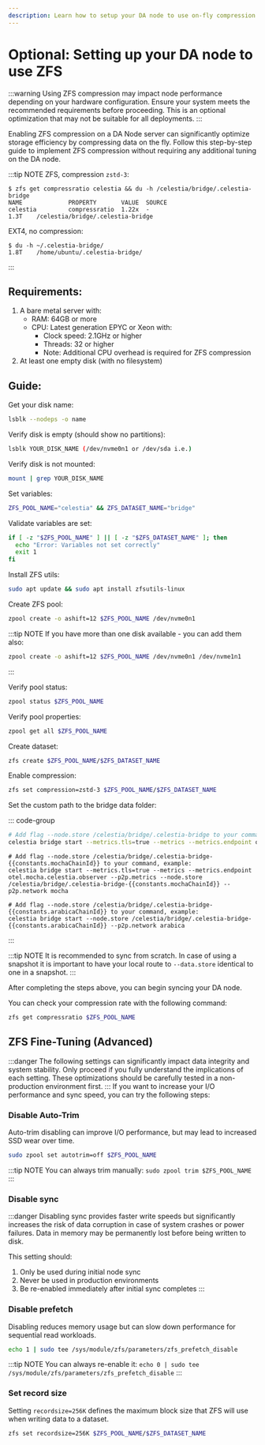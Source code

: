 ```yaml
---
description: Learn how to setup your DA node to use on-fly compression with ZFS.
---
```


# Optional: Setting up your DA node to use ZFS

<!-- markdownlint-disable MD013 -->
<!-- markdownlint-disable MD033 -->
<script setup>
import constants from '/.vitepress/constants/constants.js'
</script>

:::warning
Using ZFS compression may impact node performance depending on your hardware configuration. Ensure your system meets the recommended requirements before proceeding. This is an optional optimization that may not be suitable for all deployments.
:::

Enabling ZFS compression on a DA Node server can significantly optimize storage efficiency by compressing data on the fly. Follow this step-by-step guide to implement ZFS compression without requiring any additional tuning on the DA node.

:::tip NOTE
ZFS, compression `zstd-3`:

```
$ zfs get compressratio celestia && du -h /celestia/bridge/.celestia-bridge
NAME             PROPERTY       VALUE  SOURCE
celestia         compressratio  1.22x  -
1.3T    /celestia/bridge/.celestia-bridge
```

EXT4, no compression:

```
$ du -h ~/.celestia-bridge/
1.8T    /home/ubuntu/.celestia-bridge/
```

:::

## Requirements:

1. A bare metal server with:
   - RAM: 64GB or more
   - CPU: Latest generation EPYC or Xeon with:
     - Clock speed: 2.1GHz or higher
     - Threads: 32 or higher
     - Note: Additional CPU overhead is required for ZFS compression
2. At least one empty disk (with no filesystem)

## Guide:

Get your disk name:

```sh
lsblk --nodeps -o name
```

Verify disk is empty (should show no partitions):

```sh
lsblk YOUR_DISK_NAME (/dev/nvme0n1 or /dev/sda i.e.)
```

Verify disk is not mounted:

```sh
mount | grep YOUR_DISK_NAME
```

Set variables:

```sh
ZFS_POOL_NAME="celestia" && ZFS_DATASET_NAME="bridge"
```

Validate variables are set:

```sh
if [ -z "$ZFS_POOL_NAME" ] || [ -z "$ZFS_DATASET_NAME" ]; then
  echo "Error: Variables not set correctly"
  exit 1
fi
```

Install ZFS utils:

```sh
sudo apt update && sudo apt install zfsutils-linux
```

Create ZFS pool:

```sh
zpool create -o ashift=12 $ZFS_POOL_NAME /dev/nvme0n1
```

:::tip NOTE
If you have more than one disk available - you can add them also:

```sh
zpool create -o ashift=12 $ZFS_POOL_NAME /dev/nvme0n1 /dev/nvme1n1
```

:::

Verify pool status:

```sh
zpool status $ZFS_POOL_NAME
```

Verify pool properties:

```sh
zpool get all $ZFS_POOL_NAME
```

Create dataset:

```sh
zfs create $ZFS_POOL_NAME/$ZFS_DATASET_NAME
```

Enable compression:

```sh
zfs set compression=zstd-3 $ZFS_POOL_NAME/$ZFS_DATASET_NAME
```

Set the custom path to the bridge data folder:

::: code-group

```sh [Mainnet Beta]
# Add flag --node.store /celestia/bridge/.celestia-bridge to your command, example:
celestia bridge start --metrics.tls=true --metrics --metrics.endpoint otel.celestia.observer --p2p.metrics --node.store /celestia/bridge/.celestia-bridge
```

```sh-vue [Mocha]
# Add flag --node.store /celestia/bridge/.celestia-bridge-{{constants.mochaChainId}} to your command, example:
celestia bridge start --metrics.tls=true --metrics --metrics.endpoint otel.mocha.celestia.observer --p2p.metrics --node.store /celestia/bridge/.celestia-bridge-{{constants.mochaChainId}} --p2p.network mocha
```

```sh-vue [Arabica]
# Add flag --node.store /celestia/bridge/.celestia-bridge-{{constants.arabicaChainId}} to your command, example:
celestia bridge start --node.store /celestia/bridge/.celestia-bridge-{{constants.arabicaChainId}} --p2p.network arabica
```

:::

:::tip NOTE
It is recommended to sync from scratch. In case of using a snapshot it is important to have your local route to `--data.store` identical to one in a snapshot.
:::

After completing the steps above, you can begin syncing your DA node.

You can check your compression rate with the following command:

```sh
zfs get compressratio $ZFS_POOL_NAME
```

## ZFS Fine-Tuning (Advanced)

:::danger
The following settings can significantly impact data integrity and system stability. Only proceed if you fully understand the implications of each setting. These optimizations should be carefully tested in a non-production environment first.
:::
If you want to increase your I/O performance and sync speed, you can try the following steps:

### Disable Auto-Trim

Auto-trim disabling can improve I/O performance, but may lead to increased SSD wear over time.

```sh
sudo zpool set autotrim=off $ZFS_POOL_NAME
```

:::tip NOTE
You can always trim manually: `sudo zpool trim $ZFS_POOL_NAME`
:::

### Disable sync

:::danger
Disabling sync provides faster write speeds but significantly increases the risk of data corruption in case of system crashes or power failures. Data in memory may be permanently lost before being written to disk.

This setting should:

1. Only be used during initial node sync
2. Never be used in production environments
3. Be re-enabled immediately after initial sync completes
   :::

### Disable prefetch

Disabling reduces memory usage but can slow down performance for sequential read workloads.

```sh
echo 1 | sudo tee /sys/module/zfs/parameters/zfs_prefetch_disable
```

:::tip NOTE
You can always re-enable it: `echo 0 | sudo tee /sys/module/zfs/parameters/zfs_prefetch_disable`
:::

### Set record size

Setting `recordsize=256K` defines the maximum block size that ZFS will use when writing data to a dataset.

```sh
zfs set recordsize=256K $ZFS_POOL_NAME/$ZFS_DATASET_NAME
```
